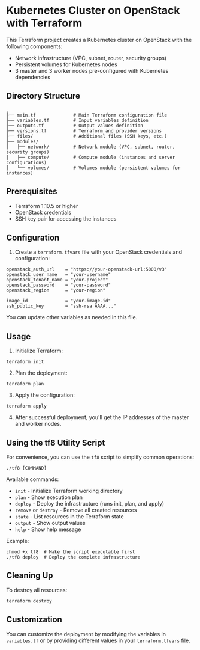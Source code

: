 # Kubernetes Cluster on OpenStack with Terraform

This Terraform project creates a Kubernetes cluster on OpenStack with the following components:

- Network infrastructure (VPC, subnet, router, security groups)
- Persistent volumes for Kubernetes nodes
- 3 master and 3 worker nodes pre-configured with Kubernetes dependencies

## Directory Structure

```
.
├── main.tf              # Main Terraform configuration file
├── variables.tf         # Input variables definition
├── outputs.tf           # Output values definition
├── versions.tf          # Terraform and provider versions
├── files/               # Additional files (SSH keys, etc.)
├── modules/
│   ├── network/         # Network module (VPC, subnet, router, security groups)
│   ├── compute/         # Compute module (instances and server configurations)
│   └── volumes/         # Volumes module (persistent volumes for instances)
```

## Prerequisites

- Terraform 1.10.5 or higher
- OpenStack credentials
- SSH key pair for accessing the instances

## Configuration

1. Create a `terraform.tfvars` file with your OpenStack credentials and configuration:

```hcl
openstack_auth_url    = "https://your-openstack-url:5000/v3"
openstack_user_name   = "your-username"
openstack_tenant_name = "your-project"
openstack_password    = "your-password"
openstack_region      = "your-region"

image_id              = "your-image-id"
ssh_public_key        = "ssh-rsa AAAA..."
```

You can update other variables as needed in this file.

## Usage

1. Initialize Terraform:

```
terraform init
```

2. Plan the deployment:

```
terraform plan
```

3. Apply the configuration:

```
terraform apply
```

4. After successful deployment, you'll get the IP addresses of the master and worker nodes.

## Using the tf8 Utility Script

For convenience, you can use the `tf8` script to simplify common operations:

```
./tf8 [COMMAND]
```

Available commands:
- `init` - Initialize Terraform working directory
- `plan` - Show execution plan
- `deploy` - Deploy the infrastructure (runs init, plan, and apply)
- `remove` or `destroy` - Remove all created resources
- `state` - List resources in the Terraform state
- `output` - Show output values
- `help` - Show help message

Example:
```
chmod +x tf8  # Make the script executable first
./tf8 deploy  # Deploy the complete infrastructure
```
## Cleaning Up

To destroy all resources:

```
terraform destroy
```

## Customization

You can customize the deployment by modifying the variables in `variables.tf` or by providing different values in your `terraform.tfvars` file.
